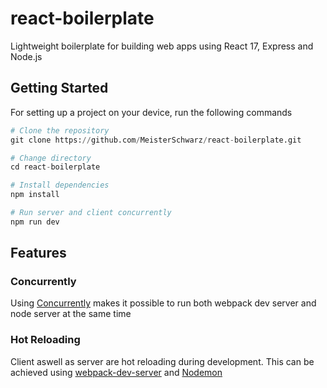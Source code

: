 # react-boilerplate

Lightweight boilerplate for building web apps using React 17, Express and Node.js

## Getting Started

For setting up a project on your device, run the following commands

```python
# Clone the repository
git clone https://github.com/MeisterSchwarz/react-boilerplate.git

# Change directory
cd react-boilerplate

# Install dependencies
npm install

# Run server and client concurrently
npm run dev
```

## Features

### Concurrently

Using [Concurrently](https://www.npmjs.com/package/concurrently) makes it possible to run both webpack dev server and node server at the same time

### Hot Reloading

Client aswell as server are hot reloading during development. This can be achieved using [webpack-dev-server](https://www.npmjs.com/package/webpack-dev-server) and [Nodemon](https://www.npmjs.com/package/nodemon)
